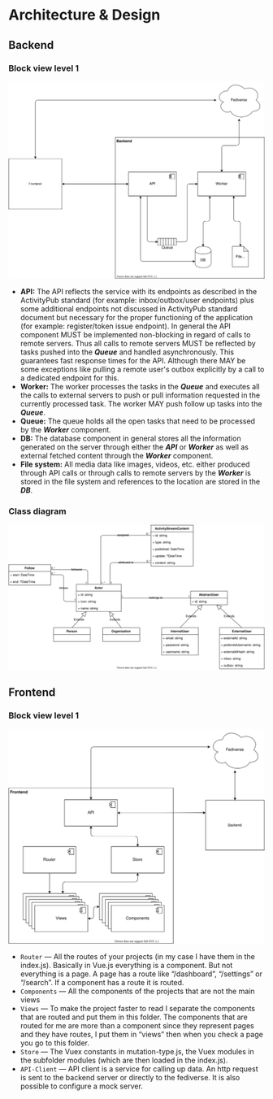 # Architecture & Design

## Backend

### Block view level 1

![Class diagram](./diagrams/architecture-block-view-level-1.svg)

* **API:** The API reflects the service with its endpoints as described in the ActivityPub standard (for example: inbox/outbox/user endpoints) plus some additional endpoints not discussed in ActivityPub standard document but necessary for the proper functioning of the application (for example: register/token issue endpoint). In general the API component MUST be implemented non-blocking in regard of calls to remote servers. Thus all calls to remote servers MUST be reflected by tasks pushed into the _**Queue**_ and handled asynchronously. This guarantees fast response times for the API. Although there MAY be some exceptions like pulling a remote user's outbox explicitly by a call to a dedicated endpoint for this.
* **Worker:** The worker processes the tasks in the _**Queue**_ and executes all the calls to external servers to push or pull information requested in the currently processed task. The worker MAY push follow up tasks into the _**Queue**_.
* **Queue:** The queue holds all the open tasks that need to be processed by the _**Worker**_ component.
* **DB:** The database component in general stores all the information generated on the server through either the _**API**_ or _**Worker**_ as well as external fetched content through the _**Worker**_ component.
* **File system:** All media data like images, videos, etc. either produced through API calls or through calls to remote servers by the _**Worker**_ is stored in the file system and references to the location are stored in the _**DB**_.

### Class diagram
![Class diagram](./diagrams/class-diagram.svg)

## Frontend

### Block view level 1

![Class diagram](./diagrams/architecture-frontend-block-view-level-1.svg)

- `Router` — All the routes of your projects (in my case I have them in the index.js). Basically in Vue.js everything is a component. But not everything is a page. A page has a route like “/dashboard”, “/settings” or “/search”. If a component has a route it is routed.
- `Components` — All the components of the projects that are not the main views
- `Views` — To make the project faster to read I separate the components that are routed and put them in this folder. The components that are routed for me are more than a component since they represent pages and they have routes, I put them in “views” then when you check a page you go to this folder.
- `Store` — The Vuex constants in mutation-type.js, the Vuex modules in the subfolder modules (which are then loaded in the index.js).
- `API-Client` — API client is a service for calling up data. An http request is sent to the backend server or directly to the fediverse. It is also possible to configure a mock server.

